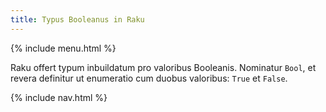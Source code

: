 ```yaml
---
title: Typus Booleanus in Raku
---
```


{% include menu.html %}

Raku offert typum inbuildatum pro valoribus Booleanis. Nominatur `Bool`, et revera definitur ut enumeratio cum duobus valoribus: `True` et `False`.

{% include nav.html %}
